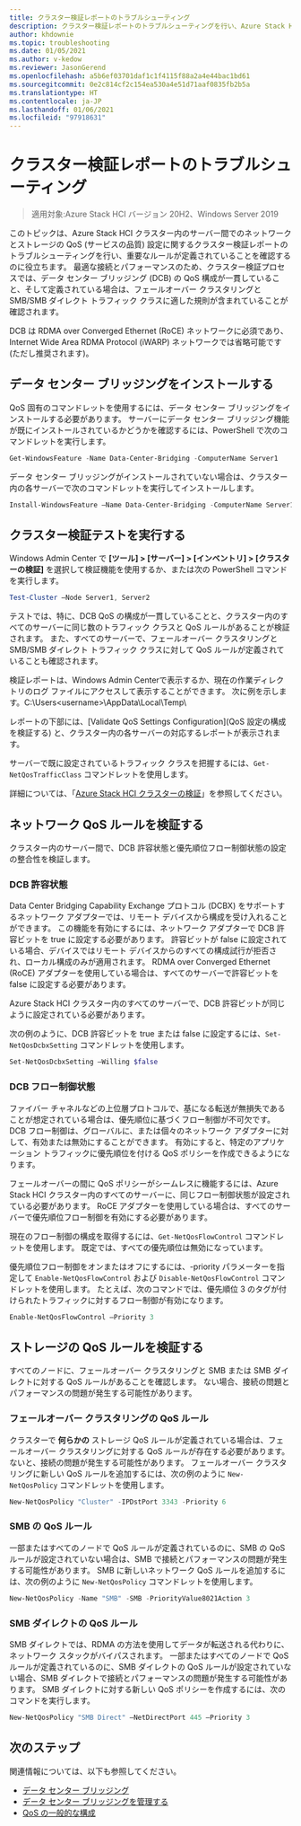 ```yaml
---
title: クラスター検証レポートのトラブルシューティング
description: クラスター検証レポートのトラブルシューティングを行い、Azure Stack HCI クラスターに対する QoS 設定の構成を検証します
author: khdownie
ms.topic: troubleshooting
ms.date: 01/05/2021
ms.author: v-kedow
ms.reviewer: JasonGerend
ms.openlocfilehash: a5b6ef03701daf1c1f4115f88a2a4e44bac1bd61
ms.sourcegitcommit: 0e2c814cf2c154ea530a4e51d71aaf0835fb2b5a
ms.translationtype: HT
ms.contentlocale: ja-JP
ms.lasthandoff: 01/06/2021
ms.locfileid: "97918631"
---
```

# <a name="troubleshoot-cluster-validation-reporting"></a>クラスター検証レポートのトラブルシューティング

> 適用対象:Azure Stack HCI バージョン 20H2、Windows Server 2019

このトピックは、Azure Stack HCI クラスター内のサーバー間でのネットワークとストレージの QoS (サービスの品質) 設定に関するクラスター検証レポートのトラブルシューティングを行い、重要なルールが定義されていることを確認するのに役立ちます。 最適な接続とパフォーマンスのため、クラスター検証プロセスでは、データ センター ブリッジング (DCB) の QoS 構成が一貫していること、そして定義されている場合は、フェールオーバー クラスタリングと SMB/SMB ダイレクト トラフィック クラスに適した規則が含まれていることが確認されます。

DCB は RDMA over Converged Ethernet (RoCE) ネットワークに必須であり、Internet Wide Area RDMA Protocol (iWARP) ネットワークでは省略可能です (ただし推奨されます)。

## <a name="install-data-center-bridging"></a>データ センター ブリッジングをインストールする

QoS 固有のコマンドレットを使用するには、データ センター ブリッジングをインストールする必要があります。 サーバーにデータ センター ブリッジング機能が既にインストールされているかどうかを確認するには、PowerShell で次のコマンドレットを実行します。

```PowerShell
Get-WindowsFeature -Name Data-Center-Bridging -ComputerName Server1
```

データ センター ブリッジングがインストールされていない場合は、クラスター内の各サーバーで次のコマンドレットを実行してインストールします。

```PowerShell
Install-WindowsFeature –Name Data-Center-Bridging -ComputerName Server1
```

## <a name="run-a-cluster-validation-test"></a>クラスター検証テストを実行する

Windows Admin Center で **[ツール] > [サーバー] > [インベントリ] > [クラスターの検証]** を選択して検証機能を使用するか、または次の PowerShell コマンドを実行します。

```PowerShell
Test-Cluster –Node Server1, Server2
```

テストでは、特に、DCB QoS の構成が一貫していることと、クラスター内のすべてのサーバーに同じ数のトラフィック クラスと QoS ルールがあることが検証されます。 また、すべてのサーバーで、フェールオーバー クラスタリングと SMB/SMB ダイレクト トラフィック クラスに対して QoS ルールが定義されていることも確認されます。

検証レポートは、Windows Admin Centerで表示するか、現在の作業ディレクトリのログ ファイルにアクセスして表示することができます。 次に例を示します。C:\Users\<username>\AppData\Local\Temp\

レポートの下部には、[Validate QoS Settings Configuration]\(QoS 設定の構成を検証する\) と、クラスター内の各サーバーの対応するレポートが表示されます。

サーバーで既に設定されているトラフィック クラスを把握するには、`Get-NetQosTrafficClass` コマンドレットを使用します。

詳細については、「[Azure Stack HCI クラスターの検証](../deploy/validate.md)」を参照してください。

## <a name="validate-networking-qos-rules"></a>ネットワーク QoS ルールを検証する

クラスター内のサーバー間で、DCB 許容状態と優先順位フロー制御状態の設定の整合性を検証します。

### <a name="dcb-willing-status"></a>DCB 許容状態

Data Center Bridging Capability Exchange プロトコル (DCBX) をサポートするネットワーク アダプターでは、リモート デバイスから構成を受け入れることができます。 この機能を有効にするには、ネットワーク アダプターで DCB 許容ビットを true に設定する必要があります。 許容ビットが false に設定されている場合、デバイスではリモート デバイスからのすべての構成試行が拒否され、ローカル構成のみが適用されます。 RDMA over Converged Ethernet (RoCE) アダプターを使用している場合は、すべてのサーバーで許容ビットを false に設定する必要があります。

Azure Stack HCI クラスター内のすべてのサーバーで、DCB 許容ビットが同じように設定されている必要があります。

次の例のように、DCB 許容ビットを true または false に設定するには、`Set-NetQosDcbxSetting` コマンドレットを使用します。

```PowerShell
Set-NetQosDcbxSetting –Willing $false
```

### <a name="dcb-flow-control-status"></a>DCB フロー制御状態

ファイバー チャネルなどの上位層プロトコルで、基になる転送が無損失であることが想定されている場合は、優先順位に基づくフロー制御が不可欠です。 DCB フロー制御は、グローバルに、または個々のネットワーク アダプターに対して、有効または無効にすることができます。 有効にすると、特定のアプリケーション トラフィックに優先順位を付ける QoS ポリシーを作成できるようになります。

フェールオーバーの間に QoS ポリシーがシームレスに機能するには、Azure Stack HCI クラスター内のすべてのサーバーに、同じフロー制御状態が設定されている必要があります。 RoCE アダプターを使用している場合は、すべてのサーバーで優先順位フロー制御を有効にする必要があります。

現在のフロー制御の構成を取得するには、`Get-NetQosFlowControl` コマンドレットを使用します。 既定では、すべての優先順位は無効になっています。

優先順位フロー制御をオンまたはオフにするには、-priority パラメーターを指定して `Enable-NetQosFlowControl` および `Disable-NetQosFlowControl` コマンドレットを使用します。 たとえば、次のコマンドでは、優先順位 3 のタグが付けられたトラフィックに対するフロー制御が有効になります。

```PowerShell
Enable-NetQosFlowControl –Priority 3
```

## <a name="validate-storage-qos-rules"></a>ストレージの QoS ルールを検証する

すべてのノードに、フェールオーバー クラスタリングと SMB または SMB ダイレクトに対する QoS ルールがあることを確認します。 ない場合、接続の問題とパフォーマンスの問題が発生する可能性があります。

### <a name="qos-rule-for-failover-clustering"></a>フェールオーバー クラスタリングの QoS ルール

クラスターで **何らかの** ストレージ QoS ルールが定義されている場合は、フェールオーバー クラスタリングに対する QoS ルールが存在する必要があります。ないと、接続の問題が発生する可能性があります。 フェールオーバー クラスタリングに新しい QoS ルールを追加するには、次の例のように `New-NetQosPolicy` コマンドレットを使用します。

```PowerShell
New-NetQosPolicy "Cluster" -IPDstPort 3343 -Priority 6
```

### <a name="qos-rule-for-smb"></a>SMB の QoS ルール

一部またはすべてのノードで QoS ルールが定義されているのに、SMB の QoS ルールが設定されていない場合は、SMB で接続とパフォーマンスの問題が発生する可能性があります。 SMB に新しいネットワーク QoS ルールを追加するには、次の例のように `New-NetQosPolicy` コマンドレットを使用します。

```PowerShell
New-NetQosPolicy -Name "SMB" -SMB -PriorityValue8021Action 3
```

### <a name="qos-rule-for-smb-direct"></a>SMB ダイレクトの QoS ルール

SMB ダイレクトでは、RDMA の方法を使用してデータが転送される代わりに、ネットワーク スタックがバイパスされます。 一部またはすべてのノードで QoS ルールが定義されているのに、SMB ダイレクトの QoS ルールが設定されていない場合、SMB ダイレクトで接続とパフォーマンスの問題が発生する可能性があります。 SMB ダイレクトに対する新しい QoS ポリシーを作成するには、次のコマンドを実行します。

```PowerShell
New-NetQosPolicy "SMB Direct" –NetDirectPort 445 –Priority 3
```

## <a name="next-steps"></a>次のステップ

関連情報については、以下も参照してください。

- [データ センター ブリッジング](/windows-server/networking/technologies/dcb/dcb-top)
- [データ センター ブリッジングを管理する](/windows-server/networking/technologies/dcb/dcb-manage)
- [QoS の一般的な構成](/previous-versions/windows/it-pro/windows-server-2012-r2-and-2012/jj735302(v=ws.11))